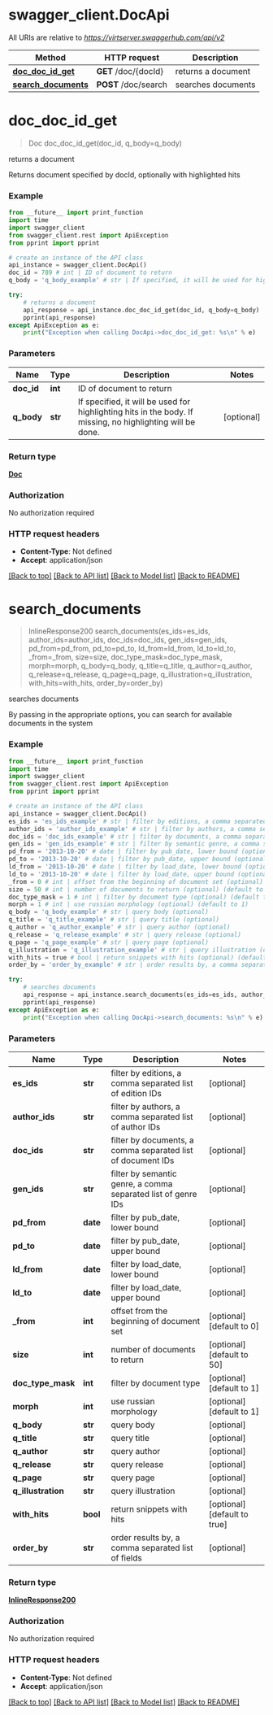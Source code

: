 # swagger_client.DocApi

All URIs are relative to *https://virtserver.swaggerhub.com/api/v2*

Method | HTTP request | Description
------------- | ------------- | -------------
[**doc_doc_id_get**](DocApi.md#doc_doc_id_get) | **GET** /doc/{docId} | returns a document
[**search_documents**](DocApi.md#search_documents) | **POST** /doc/search | searches documents


# **doc_doc_id_get**
> Doc doc_doc_id_get(doc_id, q_body=q_body)

returns a document

Returns document specified by docId, optionally with highlighted hits 

### Example
```python
from __future__ import print_function
import time
import swagger_client
from swagger_client.rest import ApiException
from pprint import pprint

# create an instance of the API class
api_instance = swagger_client.DocApi()
doc_id = 789 # int | ID of document to return
q_body = 'q_body_example' # str | If specified, it will be used for highlighting hits in the body. If missing, no highlighting will be done. (optional)

try:
    # returns a document
    api_response = api_instance.doc_doc_id_get(doc_id, q_body=q_body)
    pprint(api_response)
except ApiException as e:
    print("Exception when calling DocApi->doc_doc_id_get: %s\n" % e)
```

### Parameters

Name | Type | Description  | Notes
------------- | ------------- | ------------- | -------------
 **doc_id** | **int**| ID of document to return | 
 **q_body** | **str**| If specified, it will be used for highlighting hits in the body. If missing, no highlighting will be done. | [optional] 

### Return type

[**Doc**](Doc.md)

### Authorization

No authorization required

### HTTP request headers

 - **Content-Type**: Not defined
 - **Accept**: application/json

[[Back to top]](#) [[Back to API list]](../README.md#documentation-for-api-endpoints) [[Back to Model list]](../README.md#documentation-for-models) [[Back to README]](../README.md)

# **search_documents**
> InlineResponse200 search_documents(es_ids=es_ids, author_ids=author_ids, doc_ids=doc_ids, gen_ids=gen_ids, pd_from=pd_from, pd_to=pd_to, ld_from=ld_from, ld_to=ld_to, _from=_from, size=size, doc_type_mask=doc_type_mask, morph=morph, q_body=q_body, q_title=q_title, q_author=q_author, q_release=q_release, q_page=q_page, q_illustration=q_illustration, with_hits=with_hits, order_by=order_by)

searches documents

By passing in the appropriate options, you can search for available documents in the system 

### Example
```python
from __future__ import print_function
import time
import swagger_client
from swagger_client.rest import ApiException
from pprint import pprint

# create an instance of the API class
api_instance = swagger_client.DocApi()
es_ids = 'es_ids_example' # str | filter by editions, a comma separated list of edition IDs (optional)
author_ids = 'author_ids_example' # str | filter by authors, a comma separated list of author IDs (optional)
doc_ids = 'doc_ids_example' # str | filter by documents, a comma separated list of document IDs (optional)
gen_ids = 'gen_ids_example' # str | filter by semantic genre, a comma separated list of genre IDs (optional)
pd_from = '2013-10-20' # date | filter by pub_date, lower bound (optional)
pd_to = '2013-10-20' # date | filter by pub_date, upper bound (optional)
ld_from = '2013-10-20' # date | filter by load_date, lower bound (optional)
ld_to = '2013-10-20' # date | filter by load_date, upper bound (optional)
_from = 0 # int | offset from the beginning of document set (optional) (default to 0)
size = 50 # int | number of documents to return (optional) (default to 50)
doc_type_mask = 1 # int | filter by document type (optional) (default to 1)
morph = 1 # int | use russian morphology (optional) (default to 1)
q_body = 'q_body_example' # str | query body (optional)
q_title = 'q_title_example' # str | query title (optional)
q_author = 'q_author_example' # str | query author (optional)
q_release = 'q_release_example' # str | query release (optional)
q_page = 'q_page_example' # str | query page (optional)
q_illustration = 'q_illustration_example' # str | query illustration (optional)
with_hits = true # bool | return snippets with hits (optional) (default to true)
order_by = 'order_by_example' # str | order results by, a comma separated list of fields (optional)

try:
    # searches documents
    api_response = api_instance.search_documents(es_ids=es_ids, author_ids=author_ids, doc_ids=doc_ids, gen_ids=gen_ids, pd_from=pd_from, pd_to=pd_to, ld_from=ld_from, ld_to=ld_to, _from=_from, size=size, doc_type_mask=doc_type_mask, morph=morph, q_body=q_body, q_title=q_title, q_author=q_author, q_release=q_release, q_page=q_page, q_illustration=q_illustration, with_hits=with_hits, order_by=order_by)
    pprint(api_response)
except ApiException as e:
    print("Exception when calling DocApi->search_documents: %s\n" % e)
```

### Parameters

Name | Type | Description  | Notes
------------- | ------------- | ------------- | -------------
 **es_ids** | **str**| filter by editions, a comma separated list of edition IDs | [optional] 
 **author_ids** | **str**| filter by authors, a comma separated list of author IDs | [optional] 
 **doc_ids** | **str**| filter by documents, a comma separated list of document IDs | [optional] 
 **gen_ids** | **str**| filter by semantic genre, a comma separated list of genre IDs | [optional] 
 **pd_from** | **date**| filter by pub_date, lower bound | [optional] 
 **pd_to** | **date**| filter by pub_date, upper bound | [optional] 
 **ld_from** | **date**| filter by load_date, lower bound | [optional] 
 **ld_to** | **date**| filter by load_date, upper bound | [optional] 
 **_from** | **int**| offset from the beginning of document set | [optional] [default to 0]
 **size** | **int**| number of documents to return | [optional] [default to 50]
 **doc_type_mask** | **int**| filter by document type | [optional] [default to 1]
 **morph** | **int**| use russian morphology | [optional] [default to 1]
 **q_body** | **str**| query body | [optional] 
 **q_title** | **str**| query title | [optional] 
 **q_author** | **str**| query author | [optional] 
 **q_release** | **str**| query release | [optional] 
 **q_page** | **str**| query page | [optional] 
 **q_illustration** | **str**| query illustration | [optional] 
 **with_hits** | **bool**| return snippets with hits | [optional] [default to true]
 **order_by** | **str**| order results by, a comma separated list of fields | [optional] 

### Return type

[**InlineResponse200**](InlineResponse200.md)

### Authorization

No authorization required

### HTTP request headers

 - **Content-Type**: Not defined
 - **Accept**: application/json

[[Back to top]](#) [[Back to API list]](../README.md#documentation-for-api-endpoints) [[Back to Model list]](../README.md#documentation-for-models) [[Back to README]](../README.md)


